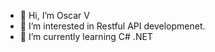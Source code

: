 - 👋 Hi, I’m Oscar V
- 👀 I’m interested in Restful API developmenet.
- 🌱 I’m currently learning C# .NET


<!---
Baalmortum/Baalmortum is a ✨ special ✨ repository because its `README.md` (this file) appears on your GitHub profile.
You can click the Preview link to take a look at your changes.
--->
